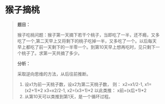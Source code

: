 # 猴子摘桃

> **题目：**
>
> 猴子吃桃问题：猴子第一天摘下若干个桃子，当即吃了一半，还不瘾，又多吃了一个,第二天早上又将剩下的桃子吃掉一半，又多吃了一个。以后每天早上都吃了前一天剩下的一半零一个。到第10天早上想再吃时，见只剩下一个桃子了。求第一天共摘了多少。
>
> **分析：**
>
> 采取逆向思维的方法，从后往前推断。
>
> 1) 设x1为前一天桃子数，设x2为第二天桃子数， 则：
> x2=x1/2-1, x1=(x2+1)*2
> x3=x2/2-1, x2=(x3+1)*2
> 以此类推： x前=(x后+1)*2
> 2) 从第10天可以类推到第1天，是一个循环过程。